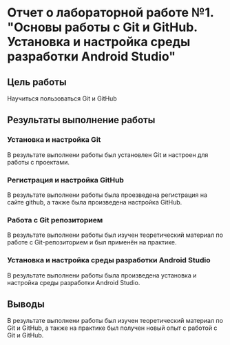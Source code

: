 # Отчет о лабораторной работе №1. "Основы работы с Git и GitHub. Установка и настройка среды разработки Android Studio"
## Цель работы
Научиться пользоваться Git и GitHub

## Результаты выполнение работы

### Установка и настройка Git
В результате выполнени работы был установлен Git и настроен для работы с проектами.
    
### Регистрация и настройка GitHub
В результате выполнени работы была проезведена регистрация на сайте github, а также была произведена настройка GitHub.

### Работа с Git репозиторием
В результате выполнени работы был изучен теоретический материал по работе с Git-репозиторием и был применён на практике.

### Установка и настройка среды разработки Android Studio
В результате выполнени работы была произведена установка и настройка среды разработки Android Studio.

## Выводы
В результате выполнени работы был изучен теоретический материал по Git и GitHub, а также на практике был получен новый опыт с работой с Git и GitHub.